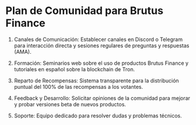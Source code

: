 
# Plan de Comunidad para Brutus Finance

1. Canales de Comunicación: Establecer canales en Discord o Telegram para interacción directa y sesiones regulares de preguntas y respuestas (AMA).

2. Formación: Seminarios web sobre el uso de productos Brutus Finance y tutoriales en español sobre la blockchain de Tron.

3. Reparto de Recompensas: Sistema transparente para la distribución puntual del 100% de las recompensas a los votantes.

4. Feedback y Desarrollo: Solicitar opiniones de la comunidad para mejorar y probar versiones beta de nuevos productos.

6. Soporte: Equipo dedicado para resolver dudas y problemas técnicos.

